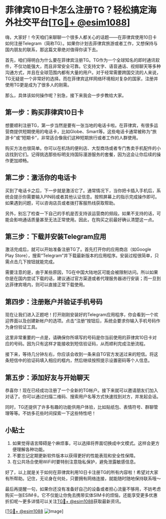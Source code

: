 # 菲律宾10日卡怎么注册TG？轻松搞定海外社交平台[[TG💪+ @esim1088](https://t.me/s/esim1088)]

嗨，大家好！今天咱们来聊聊一个很多人都关心的话题——在菲律宾使用10日卡如何注册Telegram（简称TG）。如果你计划去菲律宾旅游或者工作，又想保持与国内朋友的联系，那这篇文章绝对值得你读下去。

首先，咱们得明白为什么要在菲律宾注册TG。TG作为一个全球知名的即时通讯软件，不仅功能强大，而且非常安全可靠。它支持文字、语音通话、视频聊天等多种沟通方式，并且在全球范围内都有大量的用户。对于经常需要跨国交流的人来说，TG无疑是一个非常好的选择。而在菲律宾这样网络环境相对复杂的国家，注册并使用TG更是成为了很多人的刚需。

那么，具体该如何操作呢？别急，接下来我会一步步教给大家。

## 第一步：购买菲律宾10日卡

想要顺利注册TG，第一步当然是要有一张当地的电话卡啦。在菲律宾，有很多运营商提供短期使用的电话卡，比如Globe、Smart等。这些电话卡通常被称为“旅游卡”或“短期卡”，非常适合像我们这种短期旅行或者工作的人群使用。

购买方法也很简单。你可以在机场的便利店、大型商场或者专门售卖手机配件的小店找到它们。记得挑选那些标明支持国际漫游服务的套餐，因为这会让你后续的操作更加顺畅。

## 第二步：激活你的电话卡

买到了电话卡之后，下一步就是激活它了。通常情况下，当你把卡插入手机后，系统会提示你需要输入PIN码或者其他认证信息。按照屏幕上的指示完成操作即可。如果遇到问题，可以咨询店员或者拨打客服热线获取帮助。

另外，别忘了检查一下自己的手机是否支持该运营商的频段。如果不支持的话，可能会影响通话质量甚至无法正常使用。因此，在购买之前最好确认清楚这一点。

## 第三步：下载并安装Telegram应用

激活完成后，就可以开始准备注册TG了。首先打开你的应用商店（如Google Play Store），搜索“Telegram”并下载最新版本的应用程序。安装过程很简单，只需点击几下按钮就能完成。

需要注意的是，由于某些原因，TG在中国大陆地区可能会被限制访问。所以如果你是在国内尝试下载的话，建议通过官方渠道或者代理服务器进行安装；而一旦到达菲律宾境内，则可以直接正常下载使用。

## 第四步：注册账户并验证手机号码

现在让我们进入正题吧！打开刚刚安装好的Telegram应用程序，你会看到一个欢迎界面以及创建新帐户的选项。点击“注册”按钮后，系统会要求你输入手机号码作为身份验证工具。

这里非常重要的一点是，请确保你所填写的号码是你当前使用的菲律宾10日卡对应的号码。因为只有这样才能接收到短信验证码，从而顺利完成注册流程。

接下来，等待几分钟左右，你应该会收到一条来自TG官方发送过来的短信。将这条短信中的验证码填入相应的框内，然后继续按照提示设置密码等个人信息。

## 第五步：添加好友与开始聊天

恭喜你！现在已经成功注册了一个全新的TG帐户。接下来就可以邀请朋友们加入对话了。你可以通过扫描二维码、搜索用户名等方式快速找到对方，并发起会话。

同时，TG还提供了许多有趣的功能供用户体验，比如贴纸包、表情符号、群聊管理等等。不妨多花些时间探索一下这些特性吧！

## 小贴士

1. 如果觉得语言障碍是个麻烦事，可以选择将界面切换成中文模式。这样会更方便理解各种功能。
2. 不要忘记定期更新软件版本以获得更好的性能表现和安全性保障。
3. 在公共场合使用WiFi时要特别注意隐私保护，避免泄露敏感信息。

好了，以上就是关于如何在菲律宾利用10日卡注册TG的所有内容啦！希望对大家有所帮助。记住，无论身在何处，只要拥有网络连接，就能随时随地保持联系哦～

最后再提醒一句，如果你还没有准备好自己的设备或者担心流量不够用，不妨考虑购买一张ESIM卡。它不仅能让你免去携带实体SIM卡的烦恼，还能享受更多优惠折扣呢～更多详情可以关注[TG💪+ @esim1088](https://t.me/s/esim1088)获取最新资讯。

[[TG💪+ @esim1088](https://t.me/s/esim1088) ![Image](https://i.postimg.cc/4NQfJmqS/Snipaste-2025-05-13-00-14-12.png)]